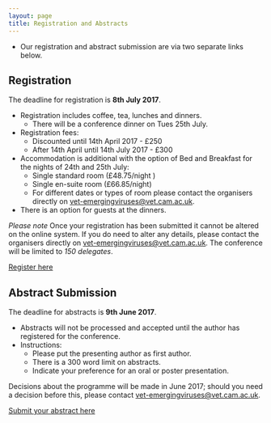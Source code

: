 ```yaml
---
layout: page
title: Registration and Abstracts
---
```


- Our registration and abstract submission are via two separate links below.

## Registration

The deadline for registration is **8th July 2017**.

- Registration includes coffee, tea, lunches and dinners.
    - There will be a conference dinner on Tues 25th July.
- Registration fees:
    - Discounted until 14th April 2017 - £250
    - After 14th April until 14th July 2017 - £300
- Accommodation is additional with the option of Bed and Breakfast for the nights of 24th and 25th July:
    - Single standard room (£48.75/night )
    - Single en-suite room (£66.85/night)
    - For different dates or types of room please contact the organisers directly on <vet-emergingviruses@vet.cam.ac.uk>.
- There is an option for guests at the dinners.

*Please note* Once your registration has been submitted it cannot be altered on the online system.  If you do need to alter any details, please contact the organisers directly on <vet-emergingviruses@vet.cam.ac.uk>. The conference will be limited to *150 delegates*.

[Register here](http://onlinesales.admin.cam.ac.uk/conferences-and-events/veterinary-medicine/emerging-viruses-of-zoonotic-and-veterinary-importance-evzvi/emerging-viruses-of-zoonotic-and-veterinary-importance-evzvi)

## Abstract Submission

The deadline for abstracts is **9th June 2017**.

- Abstracts will not be processed and accepted until the author has registered for the conference.
- Instructions:
    - Please put the presenting author as first author.
    - There is a 300 word limit on abstracts.
    - Indicate your preference for an oral or poster presentation.

Decisions about the programme will be made in June 2017; should you need a decision before this, please contact <vet-emergingviruses@vet.cam.ac.uk>.

[Submit your abstract here](https://docs.google.com/forms/d/1vcBzTc9kXCuG3D-pbpnIh3sIG5lWGB_82vY4r-2-dIc/edit)
